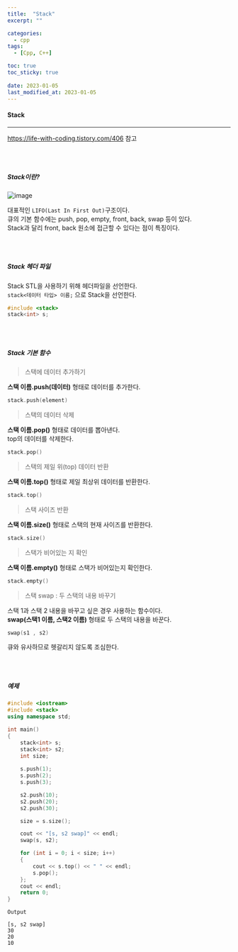 ```yaml
---
title:  "Stack"
excerpt: ""

categories:
  - cpp
tags:
  - [Cpp, C++]

toc: true
toc_sticky: true
 
date: 2023-01-05
last_modified_at: 2023-01-05
---
```


#### Stack  
---

<https://life-with-coding.tistory.com/406> 참고

<br>
<br>

##### Stack이란?

![image](https://user-images.githubusercontent.com/106606698/200706025-acb5d2dd-926c-4093-8aeb-69d8dd4626ce.png)

대표적인 `LIFO(Last In First Out)`구조이다.  
큐의 기본 함수에는 push, pop, empty, front, back, swap 등이 있다.  
Stack과 달리 front, back 원소에 접근할 수 있다는 점이 특징이다.  

<br>
<br>

##### Stack 헤더 파일     

Stack STL을 사용하기 위해 헤더파일을 선언한다.  
`stack<데이터 타입> 이름;` 으로 Stack을 선언한다.  

```cpp
#include <stack>
stack<int> s;
```

<br>
<br>

##### Stack 기본 함수  

> 스택에 데이터 추가하기  

**스택 이름.push(데이터)** 형태로 데이터를 추가한다.  

```cpp
stack.push(element)
```

> 스택의 데이터 삭제   

**스택 이름.pop()** 형태로 데이터를 뽑아낸다.  
top의 데이터를 삭제한다.    

```cpp
stack.pop()
```
 
> 스택의 제일 위(top) 데이터 반환    

**스택 이름.top()** 형태로 제일 최상위 데이터를 반환한다.  

```cpp
stack.top()
```
  
> 스택 사이즈 반환  

**스택 이름.size()** 형태로 스택의 현재 사이즈를 반환한다.   

```cpp
stack.size()
```

> 스택가 비어있는 지 확인  

**스택 이름.empty()** 형태로 스택가 비어있는지 확인한다.  

```cpp
stack.empty()
```

> 스택 swap : 두 스택의 내용 바꾸기  

스택 1과 스택 2 내용을 바꾸고 싶은 경우 사용하는 함수이다.  
**swap(스택1 이름, 스택2 이름)** 형태로 두 스택의 내용을 바꾼다.   

```cpp
swap(s1 , s2)
```

큐와 유사하므로 헷갈리지 않도록 조심한다.  

<br>
<br>

##### 예제      

```cpp
#include <iostream>
#include <stack>
using namespace std;

int main()
{
	stack<int> s;
	stack<int> s2;
	int size;
		
	s.push(1);
	s.push(2);
	s.push(3);

	s2.push(10);
	s2.push(20);
	s2.push(30);

	size = s.size();

	cout << "[s, s2 swap]" << endl;
	swap(s, s2);

	for (int i = 0; i < size; i++)
	{
		cout << s.top() << " " << endl;
		s.pop();
	};
	cout << endl;
	return 0;
}
```

```
Output

[s, s2 swap]
30
20
10
```
